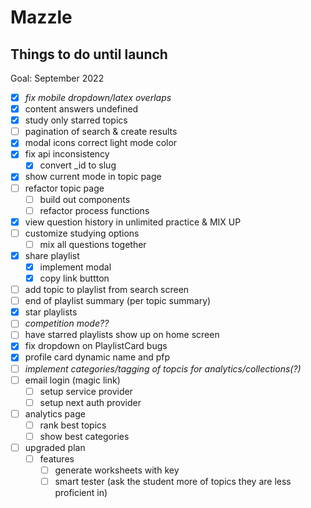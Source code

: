 # Mazzle

## Things to do until launch

Goal: September 2022

- [x] _fix mobile dropdown/latex overlaps_
- [x] content answers undefined
- [x] study only starred topics
- [ ] pagination of search & create results
- [x] modal icons correct light mode color
- [x] fix api inconsistency
  - [x] convert _id to slug
- [x] show current mode in topic page
- [ ] refactor topic page
  - [ ] build out components
  - [ ] refactor process functions
- [x] view question history in unlimited practice & MIX UP
- [ ] customize studying options
  - [ ] mix all questions together
- [x] share playlist
  - [x] implement modal
  - [x] copy link buttton
- [ ] add topic to playlist from search screen
- [ ] end of playlist summary (per topic summary)
- [x] star playlists
- [ ] _competition mode??_
- [ ] have starred playlists show up on home screen
- [x] fix dropdown on PlaylistCard bugs
- [x] profile card dynamic name and pfp
- [ ] _implement categories/tagging of topcis for analytics/collections(?)_
- [ ] email login (magic link)
  - [ ] setup service provider
  - [ ] setup next auth provider
- [ ] analytics page
  - [ ] rank best topics
  - [ ] show best categories
- [ ] upgraded plan
  - [ ] features
    - [ ] generate worksheets with key
    - [ ] smart tester (ask the student more of topics they are less proficient in)
